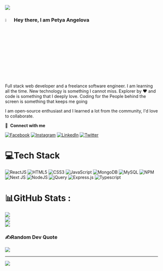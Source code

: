 <img src="https://res.cloudinary.com/bpetya/image/upload/v1681562609/img-pri/mesh-1430108_ftkyec.png">

###  <img src="https://media.giphy.com/media/hvRJCLFzcasrR4ia7z/giphy.gif" width="5%"> Hey there, I am Petya Angelova  
Full stack web developer and a freelance software engineer. I am learning all the time. New technology is something I cannot miss. Explorer by ❤️ and code is something that I deeply love. Coding for the People behind the screen is something that keeps me going

I am open-source enthusiast and I learned a lot from the community, I'd love to collaborate.


🔗 &nbsp;**Connect with me** 
   


[![Facebook](https://img.shields.io/badge/Facebook-%231877F2.svg?logo=Facebook&logoColor=white)](https://facebook.com/petya0423) [![Instagram](https://img.shields.io/badge/Instagram-%23E4405F.svg?logo=Instagram&logoColor=white)](https://instagram.com/petya047) [![LinkedIn](https://img.shields.io/badge/LinkedIn-%230077B5.svg?logo=linkedin&logoColor=white)](https://linkedin.com/in/ang-petya) [![Twitter](https://img.shields.io/badge/Twitter-%231DA1F2.svg?logo=Twitter&logoColor=white)](https://twitter.com/ang_petya) 

# 💻Tech Stack
![ReactJS](https://img.shields.io/badge/React-20232A?style=for-the-badge&logo=react&logoColor=61DAFB) ![HTML5](https://img.shields.io/badge/html5-%23E34F26.svg?style=for-the-badge&logo=html5&logoColor=white) ![CSS3](https://img.shields.io/badge/css3-%231572B6.svg?style=for-the-badge&logo=css3&logoColor=white)  ![JavaScript](https://img.shields.io/badge/javascript-%23323330.svg?style=for-the-badge&logo=javascript&logoColor=%23F7DF1E) ![MongoDB](https://img.shields.io/badge/MongoDB-%234ea94b.svg?style=for-the-badge&logo=mongodb&logoColor=white) ![MySQL](https://img.shields.io/badge/mysql-%2300f.svg?style=for-the-badge&logo=mysql&logoColor=white) ![NPM](https://img.shields.io/badge/NPM-%23000000.svg?style=for-the-badge&logo=npm&logoColor=white) ![Next JS](https://img.shields.io/badge/Next-black?style=for-the-badge&logo=next.js&logoColor=white) ![NodeJS](https://img.shields.io/badge/node.js-6DA55F?style=for-the-badge&logo=node.js&logoColor=white) ![jQuery](https://img.shields.io/badge/jquery-%230769AD.svg?style=for-the-badge&logo=jquery&logoColor=white) ![Express.js](https://img.shields.io/badge/express.js-%23404d59.svg?style=for-the-badge&logo=express&logoColor=%2361DAFB) ![Typescript](https://img.shields.io/badge/TypeScript-007ACC?style=for-the-badge&logo=typescript&logoColor=white)
# 📊GitHub Stats :
![](https://github-readme-stats.vercel.app/api?username=bpetya44&theme=tokyonight&hide_border=false&include_all_commits=true&count_private=true)<br/>
![](https://github-readme-streak-stats.herokuapp.com/?user=bpetya44&theme=tokyonight&hide_border=false)<br/>
![](https://github-readme-stats.vercel.app/api/top-langs/?username=bpetya44&theme=tokyonight&hide_border=false&include_all_commits=true&count_private=true&layout=compact)


### ✍️Random Dev Quote
![](https://quotes-github-readme.vercel.app/api?type=horizontal&theme=radical)

---
[![](https://visitcount.itsvg.in/api?id=bpetya44&icon=0&color=0)](https://visitcount.itsvg.in)

 
<!--   [![BuyMeACoffee](https://img.shields.io/badge/Buy%20Me%20a%20Coffee-ffdd00?style=for-the-badge&logo=buy-me-a-coffee&logoColor=black)](https://buymeacoffee.com/bpetya)  -->

  


